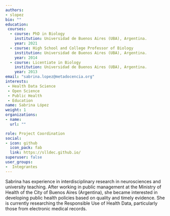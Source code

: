 ```yaml
---
authors:
- slopez
bio: ""
education: 
 courses:
  - course: PhD in Biology
    institution: Universidad de Buenos Aires (UBA), Argentina.
    year: 2021
  - course: High School and College Professor of Biology
    institution: Universidad de Buenos Aires (UBA), Argentina.
    year: 2014
  - course: Licentiate in Biology
    institution: Universidad de Buenos Aires (UBA), Argentina.
    year: 2013
email: "sabrina.lopez@metadocencia.org"
interests:
 - Health Data Science
 - Open Science
 - Public Health
 - Education 
name: Sabrina López 
weight: 1
organizations:
- name: 
  url: ""

role: Project Coordination
social:
- icon: github
  icon_pack: fab
  link: https://slldec.github.io/
superuser: false
user_groups:
-  Integrantes
---
```


Sabrina has experience in interdisciplinary research in neurosciences and university teaching. After working in public management at the Ministry of Health of the City of Buenos Aires (Argentina), she became interested in developing public health policies based on quality and timely evidence. She is currently researching the Responsible Use of Health Data, particularly those from electronic medical records.
